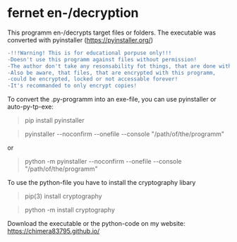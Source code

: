 # fernet en-/decryption

This programm en-/decrypts target files or folders.
The executable was converted with pyinstaller (https://pyinstaller.org/)

```diff
-!!!Warning! This is for educational porpuse only!!!
-Doesn't use this programm against files without permission!
-The author don't take any resonsability fot things, that are done with this programm!
-Also be aware, that files, that are encrypted with this programm,
-could be encrypted, locked or not accessable forever!
-It's recommanded to only encrypt copies!
```
To convert the .py-programm into an exe-file, you can use pyinstaller or auto-py-tp-exe:

>pip install pyinstaller

>pyinstaller --noconfirm --onefile --console  "/path/of/the/programm"

or

>python -m pyinstaller --noconfirm --onefile --console  "/path/of/the/programm"

To use the python-file you have to install the cryptography libary

>pip(3) install cryptography

>python -m install cryptography

Download the executable or the python-code on my website: https://chimera83795.github.io/
